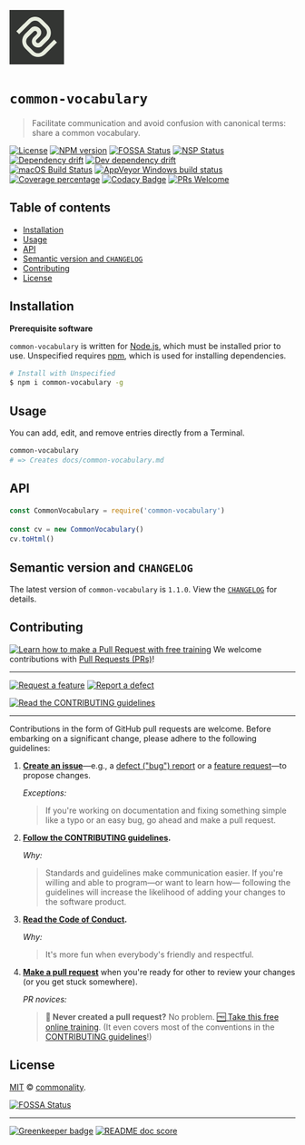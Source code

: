 [![commonality/common-vocabulary logo][product-repo-logo-image]][product-repo-url]

# `common-vocabulary`

> Facilitate communication and avoid confusion with canonical terms: share a common vocabulary.

[![License][license-badge-image]][license-url]
[![NPM version][npm-image]][npm-url]
[![FOSSA Status][fossa-image]][fossa-url]
[![NSP Status][nsp-image]][nsp-url]<br>
[![Dependency drift][bithound-image]][bithound-url]
[![Dev dependency drift][bithound-dev-image]][bithound-dev-url]<br>
[![macOS Build Status][travis-image]][travis-url]
[![AppVeyor Windows build status][appveyor-image]][appveyor-url]
[![Coverage percentage][coveralls-image]][coveralls-url]
[![Codacy Badge][codacy-image]][codacy-url]
[![PRs Welcome][makeapullrequest-image]][makeapullrequest-url]

## Table of contents

<!-- ⛔️ AUTO-GENERATED-CONTENT:START (TOC:excludeText=Table of contents) -->
- [Installation](#installation)
- [Usage](#usage)
- [API](#api)
- [Semantic version and `CHANGELOG`](#semantic-version-and-changelog)
- [Contributing](#contributing)
- [License](#license)
<!-- ⛔️ AUTO-GENERATED-CONTENT:END -->

## Installation

**Prerequisite software**

`common-vocabulary` is written for [Node.js][nodejs-url], which must be installed prior to use. Unspecified requires [npm][npmjs-url], which is used for installing dependencies.

```bash
# Install with Unspecified
$ npm i common-vocabulary -g
```

## Usage

You can add, edit, and remove entries directly from a Terminal.

```bash
common-vocabulary
# => Creates docs/common-vocabulary.md
```

## API

```js
const CommonVocabulary = require('common-vocabulary')

const cv = new CommonVocabulary()
cv.toHtml()
```

## Semantic version and `CHANGELOG`

The latest version of `common-vocabulary` is `1.1.0`. View the [`CHANGELOG`][changelog-url] for details.

## Contributing

[![Learn how to make a Pull Request with free training][prs-welcome-badge-image]][prs-welcome-url] We welcome contributions with [Pull Requests (PRs)][prs-welcome-url]!

---

[![Request a feature][issues-new-feat-image]][issues-new-feat-url]
[![Report a defect][issues-new-defect-image]][issues-new-defect-url]

[![Read the CONTRIBUTING guidelines][contributing-image]][contributing-url]

---

Contributions in the form of GitHub pull requests are welcome. Before embarking on a significant change, please adhere to the following guidelines:

  1. **[Create an issue][issues-url]**&mdash;e.g., a [defect ("bug") report][issues-new-defect-url] or a [feature request][issues-new-feat-url]&mdash;to propose changes.

     _Exceptions:_

     > If you're working on documentation and fixing something simple like a typo or an easy bug, go ahead and make a pull request.

  1. **[Follow the CONTRIBUTING guidelines][contributing-url].**

     _Why:_

     > Standards and guidelines make communication easier. If you're willing and able to program&mdash;or want to learn how&mdash; following the guidelines will increase the likelihood of adding your changes to the software product.

  1. **[Read the Code of Conduct][code-of-conduct-url].**

     _Why:_

     > It's more fun when everybody's friendly and respectful.

  1. **[Make a pull request][pulls-url]** when you're ready for other to review your changes (or you get stuck somewhere).

     _PR novices:_

     > **:raising_hand: Never created a pull request?** No problem. [:free: Take this free online training][prs-welcome-url]. (It even covers most of the conventions in the [CONTRIBUTING guidelines][contributing-url]!)

## License

[MIT][license-url] © [commonality][author-url].

[![FOSSA Status](https://app.fossa.io/api/projects/git%2Bgithub.com%2Fcommonality%2Fcommon-vocabulary.svg?type=large)](https://app.fossa.io/projects/git%2Bgithub.com%2Fcommonality%2Fcommon-vocabulary?ref=badge_large)

---

[![Greenkeeper badge](https://badges.greenkeeper.io/commonality/common-vocabulary.svg?style=flat-square)](https://greenkeeper.io/)
[![README doc score][readme-score-img]][readme-score-url]

<!-- ⛔️ 📝 NOTE: PLEASE ALPHABETIZE LINK REFERENCES. 📝 ⛔️ -->

[appveyor-image]: https://img.shields.io/appveyor/ci/gregswindle/common-vocabulary.svg?style=flat-square&logo=appveyor
[appveyor-url]: https://ci.appveyor.com/project/gregswindle/common-vocabulary
[author-url]: https://github.com/commonality
[changelog-url]: ./CHANGELOG.md
[codacy-image]: https://img.shields.io/codacy/grade/58a7e841538a49cc8a5d35eba00e6c07.svg?style=flat-square
[codacy-url]: https://www.codacy.com/app/commonality/common-vocabulary?utm_source=github.com&amp;utm_medium=referral&amp;utm_content=commonality/common-vocabulary&amp;utm_campaign=Badge_Grade
[code-of-conduct-url]: ./CODE_OF_CONDUCT.md
[code-of-conduct-url]: https://github.com/commonality/common-vocabulary/blob/master/.github/CODE_OF_CONDUCT.md
[contributing-image]: https://img.shields.io/badge/read---CONTRIBUTING%20Guidelines---yellow.svg?style=for-the-badge&label=read+the
[contributing-url]: ./CONTRIBUTING.md
[coveralls-image]: https://img.shields.io/coveralls/github/commonality/common-vocabulary.svg?style=flat-square
[coveralls-url]: https://coveralls.io/r/commonality/common-vocabulary
[bithound-image]: https://img.shields.io/bithound/dependencies/github/commonality/common-vocabulary.svg?style=flat-square
[bithound-url]: https://www.bithound.io/github/commonality/common-vocabulary/master/dependencies/npm
[bithound-dev-image]: https://img.shields.io/bithound/devDependencies/github/commonality/common-vocabulary.svg?style=flat-square
[bithound-dev-url]: https://www.bithound.io/github/commonality/common-vocabulary/master/dependencies/npm
[fossa-image]: https://app.fossa.io/api/projects/git%2Bgithub.com%2Fcommonality%2Fcommon-vocabulary.svg?type=shield&style=flat-square
[fossa-url]: https://app.fossa.io/projects/git%2Bgithub.com%2Fcommonality%2Fcommon-vocabulary?ref=badge_shield
[issues-new-defect-image]: https://img.shields.io/badge/report---defect---lightgrey.svg?style=for-the-badge&label=report+a
[issues-new-defect-url]: https://github.com/commonality/common-vocabulary/issues/new?title=defect%28scope%29%3A+summary-of-problem&labels=priority%3A+medium%2Cstatus%3A+review+needed%2Ctype%3A+defect&body=%2A%2A%F0%9F%92%A1+TIP%3A%2A%2A+Select+the+%E2%86%96%EF%B8%8E%E2%8E%BE+Preview+%E2%8F%8B+Tab+above+help+read+these+instructions.%0D%0A%0D%0A%23%23+1.+Issue+type%0D%0A%3E%E2%8C%A6+Type+the+letter+%22x%22+in+the+%22checkbox%22+the+best+describe+this+issue.%0D%0A%0D%0A-+%5Bx%5D+**Feature%3A**+I%27m+requesting+a+product+enhancement.%0D%0A%0D%0A%23%23+2.+User+story+summary%0D%0A%3E%E2%8C%A6+Describe+what+you+want+to+accomplish%2C+in+what+role%2Fcapacity%2C+and+why+it%27s+important+to+you.%0D%0A%0D%0A%3E+**EXAMPLE%3A**%0D%0A%3E+As+a+Applicant%2C%0D%0A%3E+I+want+to+submit+my+resume%0D%0A%3E+In+order+to+be+considered+for+a+job+opening.%0D%0A%0D%0AAs+a+%7Brole%7D%2C%0D%0AI+must%2Fneed%2Fwant%2Fshould+%7Bdo+something%7D%0D%0AIn+order+to+%7Bachieve+value%7D.%0D%0A%0D%0A%23%23+3.+Acceptance+criteria%0D%0A%3E%E2%8C%A6+Replace+the+examples+below+with+your+own+imperative%2C+%22true%2Ffalse%22+statements+for+the+**behavior+you+expect**+to+see%2C+or+the+behavior+that+**would**+be+true+if+there+were+no+errors+%28for+defects%29.%0D%0A%0D%0A-+%5B+%5D+1.+Job+Applicants+receive+a+confirmation+email+after+they+submit+their+resumes.%0D%0A-+%5B+%5D+2.+An+Applicant%27s+resume+information+isn%27t+lost+when+errors+occur.%0D%0A-+%5B+%5D+3.+%7Bcriterion-three%7D%0D%0A-+%5B+%5D+4.+%7Bcriterion-four%7D%0D%0A%0D%0A%3C%21--+%E2%9B%94%EF%B8%8F++Do+not+remove+anything+below+this+comment.+%E2%9B%94%EF%B8%8F++--%3E%0D%0A%5Bicon-info-image%5D%3A+..%2Fdocs%2Fimg%2Ficons8%2Ficon-info-50.png%0D%0A
[issues-new-feat-image]: https://img.shields.io/badge/request---feature---blue.svg?style=for-the-badge&label=request+a
[issues-new-feat-url]: https://github.com/commonality/common-vocabulary/issues/new?title=feat%28scope%29%3A+summary-of-change&labels=priority%3A+medium%2Cstatus%3A+review+needed%2Ctype%3A+feature&body=%2A%2A%F0%9F%92%A1+TIP%3A%2A%2A+Select+the+%E2%86%96%EF%B8%8E%E2%8E%BE+Preview+%E2%8F%8B+Tab+above+help+read+these+instructions.%0D%0A%0D%0A%23%23+1.+Issue+type%0D%0A%3E%E2%8C%A6+Type+the+letter+%22x%22+in+the+%22checkbox%22+the+best+describe+this+issue.%0D%0A%0D%0A-+%5Bx%5D+**Feature%3A**+I%27m+requesting+a+product+enhancement.%0D%0A%0D%0A%23%23+2.+User+story+summary%0D%0A%3E%E2%8C%A6+Describe+what+you+want+to+accomplish%2C+in+what+role%2Fcapacity%2C+and+why+it%27s+important+to+you.%0D%0A%0D%0A%3E+**EXAMPLE%3A**%0D%0A%3E+As+a+Applicant%2C%0D%0A%3E+I+want+to+submit+my+resume%0D%0A%3E+In+order+to+be+considered+for+a+job+opening.%0D%0A%0D%0AAs+a+%7Brole%7D%2C%0D%0AI+must%2Fneed%2Fwant%2Fshould+%7Bdo+something%7D%0D%0AIn+order+to+%7Bachieve+value%7D.%0D%0A%0D%0A%23%23+3.+Acceptance+criteria%0D%0A%3E%E2%8C%A6+Replace+the+examples+below+with+your+own+imperative%2C+%22true%2Ffalse%22+statements+for+the+**behavior+you+expect**+to+see%2C+or+the+behavior+that+**would**+be+true+if+there+were+no+errors+%28for+defects%29.%0D%0A%0D%0A-+%5B+%5D+1.+Job+Applicants+receive+a+confirmation+email+after+they+submit+their+resumes.%0D%0A-+%5B+%5D+2.+An+Applicant%27s+resume+information+isn%27t+lost+when+errors+occur.%0D%0A-+%5B+%5D+3.+%7Bcriterion-three%7D%0D%0A-+%5B+%5D+4.+%7Bcriterion-four%7D%0D%0A%0D%0A%3C%21--+%E2%9B%94%EF%B8%8F++Do+not+remove+anything+below+this+comment.+%E2%9B%94%EF%B8%8F++--%3E%0D%0A%5Bicon-info-image%5D%3A+..%2Fdocs%2Fimg%2Ficons8%2Ficon-info-50.png%0D%0A
[issues-url]: /commonality/common-vocabulary/issues
[license-badge-image]: https://img.shields.io/badge/License-MIT-blue.svg?style=flat-square
[license-choose-url]: https://choosealicense.com/
[license-no-license-url]: https://choosealicense.com/no-license/
[license-unlicense-url]: https://choosealicense.com/licenses/#unlicense
[license-url]: ./LICENSE
[makeapullrequest-image]: https://img.shields.io/badge/PRs-welcome-brightgreen.svg?style=flat-square
[makeapullrequest-url]: http://makeapullrequest.com/
[nodejs-url]: https://nodejs.org
[npm-image]: https://img.shields.io/npm/v/common-vocabulary.svg?style=flat-square
[npm-url]: https://npmjs.org/package/common-vocabulary
[npmjs-url]: https://www.npmjs.com/
[nsp-image]: https://nodesecurity.io/orgs/gregswindle/projects/da7e6d96-620d-4acb-8559-85c06c66921a/badge?style=flat-square
[nsp-url]: https://nodesecurity.io/orgs/gregswindle/projects/da7e6d96-620d-4acb-8559-85c06c66921a
[pr-url]: https://github.com/commonality/common-vocabulary/pulls
[product-repo-logo-image]:./docs/img/logo-commonalaxy.png
[product-repo-url]:  https://github.com/commonality/common-vocabulary
[prs-welcome-badge-image]: https://img.shields.io/badge/PRs-welcome-brightgreen.svg?style=flat-square
[prs-welcome-url]: http://makeapullrequest.com
[pulls-url]: /commonality/common-vocabulary.git/pulls
[readme-score-img]: http://readme-score-api.herokuapp.com/score.svg?url=https://github.com/commonality/common-vocabulary
[readme-score-url]: http://clayallsopp.github.io/readme-score?url=https://github.com/commonality/common-vocabulary&style=flat-square
[refactoring-url]: https://github.com/commonality/common-vocabulary/wiki/Refactorings-by-category
[scoreme-url]: http://clayallsopp.github.io/readme-score/?url=https://github.com/commonality/common-vocabulary/blob/master/README.md
[travis-image]: https://img.shields.io/travis/commonality/common-vocabulary/master.svg?style=flat-square
[travis-image]: https://img.shields.io/travis/commonality/common-vocabulary/master.svg?style=flat-square
[travis-url]: https://travis-ci.org/commonality/common-vocabulary
